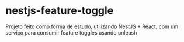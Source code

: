 # nestjs-feature-toggle
Projeto feito como forma de estudo, utilizando NestJS + React, com um serviço para consumir feature toggles usando unleash
